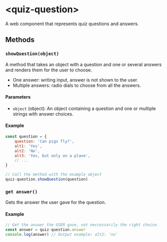 # &lt;quiz-question&gt;

A web component that represents quiz questions and answers.

## Methods

### `showQuestion(object)`

A method that takes an object with a question and one or several answers and renders them for the user to choose.
 - One answer: writing input, answer is not shown to the user.
 - Multiple answers: radio dials to choose from all the answers.

#### Parameters
- `object` (object): An object containing a question and one or multiple strings with answer choices.

#### Example
```javascript
const question = {
    question: 'Can pigs fly?',
    alt1: 'Yes',
    alt2: 'No',
    alt3: 'Yes, but only on a plane',
    // ...
}

// Call the method with the example object
quiz-question.showQuestion(question)
```

### `get answer()`

Gets the answer the user gave for the question.

#### Example
```javascript
// Get the answer the USER gave, not neccessarily the right choice.
const answer = quiz-question.answer
console.log(answer) // Output example: alt2: 'no'
```
